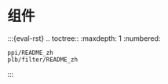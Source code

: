 # 组件

:::{eval-rst}
.. toctree::
    :maxdepth: 1
    :numbered:

    ppi/README_zh
    plb/filter/README_zh
:::
